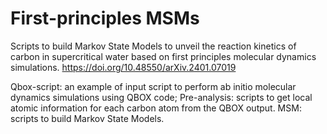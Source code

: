 # First-principles MSMs
Scripts to build Markov State Models to unveil the reaction kinetics of carbon in supercritical water based on first principles molecular dynamics simulations.
https://doi.org/10.48550/arXiv.2401.07019


Qbox-script: an example of input script to perform ab initio molecular dynamics simulations using QBOX code;
Pre-analysis: scripts to get local atomic information for each carbon atom from the QBOX output.
MSM: scripts to build Markov State Models.
